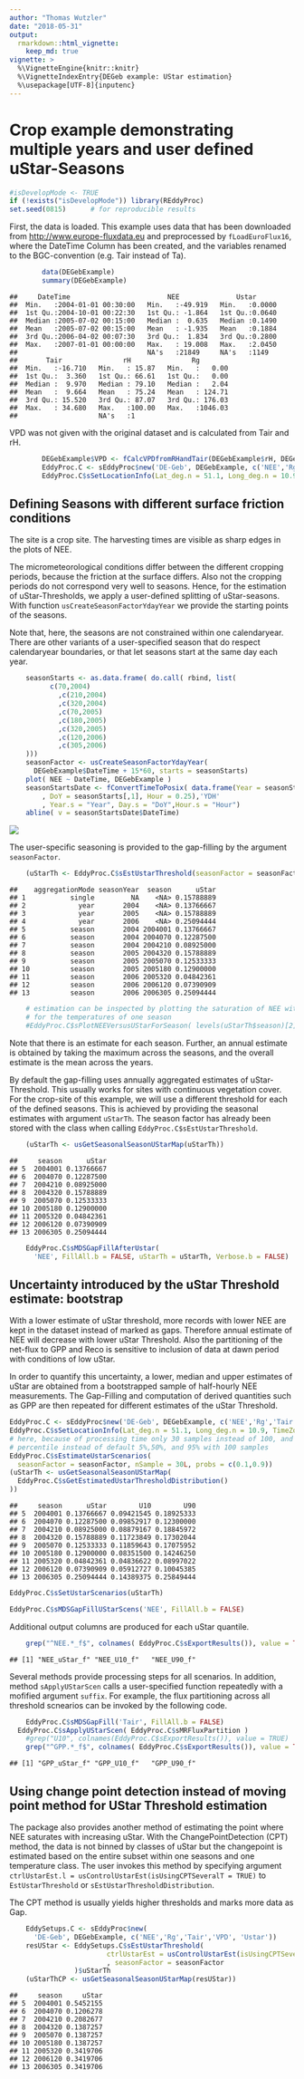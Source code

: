 ```yaml
---
author: "Thomas Wutzler"
date: "2018-05-31"
output: 
  rmarkdown::html_vignette:
    keep_md: true
vignette: >
  %\VignetteEngine{knitr::knitr}
  %\VignetteIndexEntry{DEGeb example: UStar estimation}
  %\usepackage[UTF-8]{inputenc}
---
```






Crop example demonstrating multiple years and user defined uStar-Seasons
========================================================================


```r
#isDevelopMode <- TRUE
if (!exists("isDevelopMode")) library(REddyProc)
set.seed(0815)      # for reproducible results
```

First, the data is loaded. This example uses data that has been downloaded 
from http://www.europe-fluxdata.eu
and preprocessed by `fLoadEuroFlux16`, where the DateTime Column has been created, 
and the variables renamed to the BGC-convention (e.g. Tair instead of Ta).


```r
		data(DEGebExample)
		summary(DEGebExample)
```

```
##     DateTime                        NEE              Ustar       
##  Min.   :2004-01-01 00:30:00   Min.   :-49.919   Min.   :0.0000  
##  1st Qu.:2004-10-01 00:22:30   1st Qu.: -1.864   1st Qu.:0.0640  
##  Median :2005-07-02 00:15:00   Median :  0.635   Median :0.1490  
##  Mean   :2005-07-02 00:15:00   Mean   : -1.935   Mean   :0.1884  
##  3rd Qu.:2006-04-02 00:07:30   3rd Qu.:  1.834   3rd Qu.:0.2800  
##  Max.   :2007-01-01 00:00:00   Max.   : 19.008   Max.   :2.0450  
##                                NA's   :21849     NA's   :1149    
##       Tair               rH               Rg         
##  Min.   :-16.710   Min.   : 15.87   Min.   :   0.00  
##  1st Qu.:  3.360   1st Qu.: 66.61   1st Qu.:   0.00  
##  Median :  9.970   Median : 79.10   Median :   2.04  
##  Mean   :  9.664   Mean   : 75.24   Mean   : 124.71  
##  3rd Qu.: 15.520   3rd Qu.: 87.07   3rd Qu.: 176.03  
##  Max.   : 34.680   Max.   :100.00   Max.   :1046.03  
##                    NA's   :1
```


VPD was not given with the original dataset and is calculated from Tair and rH.

```r
		DEGebExample$VPD <- fCalcVPDfromRHandTair(DEGebExample$rH, DEGebExample$Tair)
		EddyProc.C <- sEddyProc$new('DE-Geb', DEGebExample, c('NEE','Rg','Tair','VPD', 'Ustar'))
		EddyProc.C$sSetLocationInfo(Lat_deg.n = 51.1, Long_deg.n = 10.9, TimeZone_h.n = 1)  #Location of Gebesee
```

Defining Seasons with different surface friction conditions 
-----------------------------------------------------------

The site is a crop site. The harvesting times are visible as sharp edges in the plots of NEE.

The micrometeorological conditions differ between the different cropping periods,
because the friction at the surface differs.
Also not the cropping periods do not correspond very well to seasons.
Hence, for the estimation of uStar-Thresholds, we apply a user-defined splitting 
of uStar-seasons. With function `usCreateSeasonFactorYdayYear` we provide the starting
points of the seasons.  

Note that, here, the seasons are not constrained within one calendaryear. 
There are other variants of a user-specified season that do respect calendaryear boundaries, 
or that let seasons start at the same day each year. 


```r
	seasonStarts <- as.data.frame( do.call( rbind, list(
		  c(70,2004)
            ,c(210,2004)
            ,c(320,2004)
            ,c(70,2005)
            ,c(180,2005)
            ,c(320,2005)
            ,c(120,2006)
            ,c(305,2006) 		
	)))
	seasonFactor <- usCreateSeasonFactorYdayYear(
	  DEGebExample$DateTime + 15*60, starts = seasonStarts)
	plot( NEE ~ DateTime, DEGebExample )
	seasonStartsDate <- fConvertTimeToPosix( data.frame(Year = seasonStarts[,2]
		, DoY = seasonStarts[,1], Hour = 0.25),'YDH'
		, Year.s = "Year", Day.s = "DoY",Hour.s = "Hour")
	abline( v = seasonStartsDate$DateTime)
```

<img src="DEGebExample_files/figure-html/DEGeb_estUStar1a-1.png" style = "display:block; margin: auto" />

The user-specific seasoning is provided to the gap-filling by the argument `seasonFactor`. 

```r
	(uStarTh <- EddyProc.C$sEstUstarThreshold(seasonFactor = seasonFactor)$uStarTh)
```

```
##    aggregationMode seasonYear  season      uStar
## 1           single         NA    <NA> 0.15788889
## 2             year       2004    <NA> 0.13766667
## 3             year       2005    <NA> 0.15788889
## 4             year       2006    <NA> 0.25094444
## 5           season       2004 2004001 0.13766667
## 6           season       2004 2004070 0.12287500
## 7           season       2004 2004210 0.08925000
## 8           season       2005 2004320 0.15788889
## 9           season       2005 2005070 0.12533333
## 10          season       2005 2005180 0.12900000
## 11          season       2006 2005320 0.04842361
## 12          season       2006 2006120 0.07390909
## 13          season       2006 2006305 0.25094444
```

```r
	# estimation can be inspected by plotting the saturation of NEE with UStar 
	# for the temperatures of one season
	#EddyProc.C$sPlotNEEVersusUStarForSeason( levels(uStarTh$season)[2] )
```

Note that there is an estimate for each season. Further, an annual estimate is obtained
by taking the maximum across the seasons, and the overall estimate is the mean across the years.

By default the gap-filling uses annually aggregated estimates of uStar-Threshold.
This usually works for sites with continuous vegetation cover.
For the crop-site of this example, we will use a different threshold for each of the defined seasons.
This is achieved by providing the seasonal estimates with argument `uStarTh`.
The season factor has already been stored with the class when calling `EddyProc.C$sEstUstarThreshold`. 


```r
	(uStarTh <- usGetSeasonalSeasonUStarMap(uStarTh))
```

```
##     season      uStar
## 5  2004001 0.13766667
## 6  2004070 0.12287500
## 7  2004210 0.08925000
## 8  2004320 0.15788889
## 9  2005070 0.12533333
## 10 2005180 0.12900000
## 11 2005320 0.04842361
## 12 2006120 0.07390909
## 13 2006305 0.25094444
```

```r
	EddyProc.C$sMDSGapFillAfterUstar(
	  'NEE', FillAll.b = FALSE, uStarTh = uStarTh, Verbose.b = FALSE)
```


Uncertainty introduced by the uStar Threshold estimate: bootstrap  
-----------------------------------------------------------------

With a lower estimate of uStar threshold, more records with lower NEE are kept in 
the dataset instead of marked as gaps. Therefore annual estimate of NEE will decrease
with lower uStar Threshold. Also the partitioning of the net-flux to GPP and Reco is 
sensitive to inclusion of data at dawn period with conditions of low uStar.

In order to quantify this uncertainty, a lower, median and upper estimates of uStar 
are obtained from a bootstrapped sample of half-hourly NEE measurements.
The Gap-Filling and computation of derived quantities such as GPP are then repeated for
different estimates of the uStar Threshold.



```r
EddyProc.C <- sEddyProc$new('DE-Geb', DEGebExample, c('NEE','Rg','Tair','VPD', 'Ustar'))
EddyProc.C$sSetLocationInfo(Lat_deg.n = 51.1, Long_deg.n = 10.9, TimeZone_h.n = 1)  #Location of Gebesee
# here, because of processing time only 30 samples instead of 100, and 10% and 90% 
# percentile instead of default 5%,50%, and 95% with 100 samples
EddyProc.C$sEstimateUstarScenarios( 
  seasonFactor = seasonFactor, nSample = 30L, probs = c(0.1,0.9))
(uStarTh <- usGetSeasonalSeasonUStarMap(
  EddyProc.C$sGetEstimatedUstarThresholdDistribution()
))
```

```
##     season      uStar        U10        U90
## 5  2004001 0.13766667 0.09421545 0.18925333
## 6  2004070 0.12287500 0.09852917 0.12300000
## 7  2004210 0.08925000 0.08879167 0.18845972
## 8  2004320 0.15788889 0.11723849 0.17302044
## 9  2005070 0.12533333 0.11859643 0.17075952
## 10 2005180 0.12900000 0.08351500 0.14246250
## 11 2005320 0.04842361 0.04836622 0.08997022
## 12 2006120 0.07390909 0.05912727 0.10045385
## 13 2006305 0.25094444 0.14389375 0.25849444
```

```r
EddyProc.C$sSetUstarScenarios(uStarTh)
```

```r
EddyProc.C$sMDSGapFillUStarScens('NEE', FillAll.b = FALSE)
```

Additional output columns are produced for each uStar quantile. 


```r
	grep("^NEE.*_f$", colnames( EddyProc.C$sExportResults()), value = TRUE )
```

```
## [1] "NEE_uStar_f" "NEE_U10_f"   "NEE_U90_f"
```

Several methods provide processing steps for all scenarios.
In addition, method `sApplyUStarScen` calls a user-specified function repeatedly
with a mofified argument `suffix`. 
For example, the flux partitioning across all threshold scnearios can be
invoked by the following code.


```r
	EddyProc.C$sMDSGapFill('Tair', FillAll.b = FALSE)
  EddyProc.C$sApplyUStarScen( EddyProc.C$sMRFluxPartition )
	#grep("U10", colnames(EddyProc.C$sExportResults()), value = TRUE) 	
	grep("^GPP.*_f$", colnames( EddyProc.C$sExportResults()), value = TRUE )
```

```
## [1] "GPP_uStar_f" "GPP_U10_f"   "GPP_U90_f"
```

Using change point detection instead of moving point method for UStar Threshold estimation
------------------------------------------------------------------------------------------

The package also provides another method of estimating the point where NEE saturates with increasing uStar.
With the ChangePointDetection (CPT) method, the data is not binned by classes of uStar but the changepoint
is estimated based on the entire subset within one seasons and one temperature class.
The user invokes this method by specifying argument `ctrlUstarEst.l = usControlUstarEst(isUsingCPTSeveralT = TRUE)`
to `EstUstarThreshold` or `sEstUstarThresholdDistribution`.

The CPT method is usually yields higher thresholds and marks more data as Gap. 
  

```r
	EddySetups.C <- sEddyProc$new(
	  'DE-Geb', DEGebExample, c('NEE','Rg','Tair','VPD', 'Ustar'))
	resUStar <- EddySetups.C$sEstUstarThreshold(
						ctrlUstarEst = usControlUstarEst(isUsingCPTSeveralT = TRUE)
						, seasonFactor = seasonFactor
				)$uStarTh
	(uStarThCP <- usGetSeasonalSeasonUStarMap(resUStar))
```

```
##     season     uStar
## 5  2004001 0.5452155
## 6  2004070 0.1206278
## 7  2004210 0.2082677
## 8  2004320 0.1387257
## 9  2005070 0.1387257
## 10 2005180 0.1387257
## 11 2005320 0.3419706
## 12 2006120 0.3419706
## 13 2006305 0.3419706
```


		




